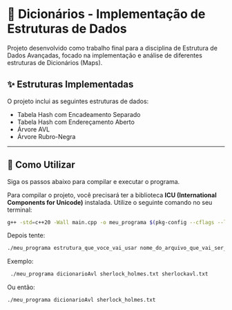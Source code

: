 # 📖 Dicionários - Implementação de Estruturas de Dados

Projeto desenvolvido como trabalho final para a disciplina de Estrutura de Dados Avançadas, focado na implementação e análise de diferentes estruturas de Dicionários (Maps).

## ✨ Estruturas Implementadas

O projeto inclui as seguintes estruturas de dados:

-   Tabela Hash com Encadeamento Separado
-   Tabela Hash com Endereçamento Aberto
-   Árvore AVL
-   Árvore Rubro-Negra

---

## 🚀 Como Utilizar

Siga os passos abaixo para compilar e executar o programa.

Para compilar o projeto, você precisará ter a biblioteca **ICU (International Components for Unicode)** instalada. Utilize o seguinte comando no seu terminal:

```bash
g++ -std=c++20 -Wall main.cpp -o meu_programa $(pkg-config --cflags --libs icu-uc icu-i18n)

```
Depois tente:

```bash
./meu_programa estrutura_que_voce_vai_usar nome_do_arquivo_que_vai_ser_lido nome_do_arquivo_de_saida

```

Exemplo:

```bash
 ./meu_programa dicionarioAvl sherlock_holmes.txt sherlockavl.txt
```

Ou então:

```bash
./meu_programa dicionarioAvl sherlock_holmes.txt
```

